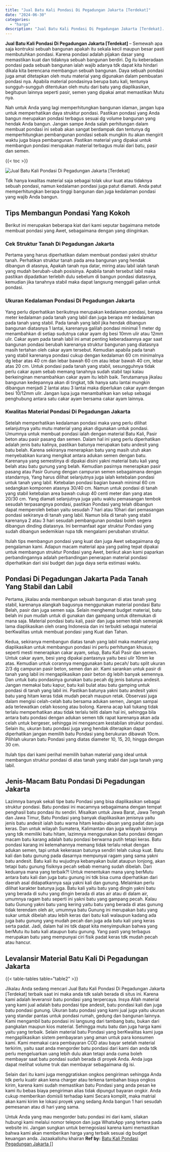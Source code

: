 ```yaml
---
title: "Jual Batu Kali Pondasi Di Pegadungan Jakarta [Terdekat]"
date: "2024-06-30"
categories: 
  - "harga"
description: "Jual Batu Kali Pondasi Di Pegadungan Jakarta [Terdekat]. Untuk Anda yang mau mengorder batu pondasi ini dari kami, silakan hubungi kami melalui nomor telepon..."
---
```


**Jual Batu Kali Pondasi Di Pegadungan Jakarta \[Terdekat\]** – Semewah apa saja kontruksi sebuah bangunan apakah itu sekala kecil maupun besar pasti membutuhkan pondasi. Karena pondasi adalah pijakan dasar yang memastikan kuat dan tidaknya sebuah bangunan berdiri. Dg itu keberadaan pondasi pada sebuah bangunan ialah wajib adanya tdk dapat kita hindari dikala kita berencana membangun sebuah bangunan. Daya sebuah pondasi juga amat ditetapkan oleh mutu material yang digunakan dalam pembuatan pondasi nya. Apabila material pondasinya berupa batu kali, tentunya sungguh-sungguh ditentukan oleh mutu dari batu yang diaplikasikan, begitupun lainnya seperti pasir, semen yang dipakai amat memastikan Mutu nya.

Nah untuk Anda yang lagi memperhitungkan bangunan idaman, jangan lupa untuk memperhatikan daya struktur pondasi. Pastikan pondasi yang Anda bangun merupakan pondasi terbagus sesuai dg volume bangunan yang hendak Anda bangun. Jangan sampe Anda salah perhitungan dalam membuat pondasi ini sebab akan sangat berdampak dan tentunya dg memperhitungkan pembangunan pondasi sebaik mungkin itu akan mengirit waktu juga biaya pembangunan. Pastikan material yang dipakai untuk membangun pondasi merupakan material terbagus mulai dari batu, pasir dan semen.

{{< toc >}}

![Jual Batu Kali Pondasi Di Pegadungan Jakarta [Terdekat]](/images/jual-batu-kali-05.png)

Tdk hanya kwalitas material saja sebagai tolak ukur kuat atau tidaknya sebuah pondasi, namun kedalaman pondasi juga patut diamati. Anda patut memperhitungkan berapa tinggi bangunan dan juga kedalaman pondasi yang wajib Anda bangun.

## Tips Membangun Pondasi Yang Kokoh

Berikut ini merupakan beberapa kiat dari kami seputar bagaimana metode membuat pondasi yang Awet, sebagaimana dengan yang diinginkan.

### Cek Struktur Tanah Di Pegadungan Jakarta

Pertama yang harus diperhatikan dalam membuat pondasi yakni struktur tanah. Perhatikan struktur tanah pada area bangunan yang hendak dibangun di atasnya, Apakah tanah nya datar, miring atau labil ialah tanah yang mudah berubah-ubah posisinya. Apabila tanah tersebut labil maka pastikan dipadatkan terlebih dulu sebelum di bangun pondasi diatasnya, kemudian jika tanahnya stabil maka dapat langsung menggali galian untuk pondasi.

### Ukuran Kedalaman Pondasi Di Pegadungan Jakarta

Yang perlu diperhatikan berikutnya merupakan kedalaman pondasi, berapa meter kedalaman pada tanah yang labil dan juga berapa mtr kedalaman pada tanah yang stabil. Pada tanah yang labil jika hendak dibangun bangunan diatasnya 1 lantai, karenanya galilah pondasi minimal 1 meter dg menambahkan di setiap sudutnya cakar ayam dg besi 10mm ulir atau 12mm ulir. Cakar ayam pada tanah labil ini amat penting keberadaannya agar saat bangunan pondasi berubah karenanya struktur bangunan yang diatasnya masih tertahan oleh cakar ayam tersebut. Kemudian apabila pada tanah yang stabil karenanya pondasi cukup dengan kedalaman 60 cm minimalnya dg lebar atas 40 cm dan lebar bawah 60 cm atau lebar bawah 40 cm, lebar atas 20 cm. Untuk pondasi pada tanah yang stabil, sesungguhnya tidak perlu cakar ayam sebab memang tanahnya sudah stabil tapi kalau berkeinginan menambahkan cakar ayam itu lebih baik. Terutamanya jikalau bangunan kedepannya akan di tingkat, tdk hanya satu lantai mungkin dibangun menjadi 2 lantai atau 3 lantai maka diperlukan cakar ayam dengan besi 10/12mm ulir. Jangan lupa juga menambahkan kan selup sebagai penghubung antara satu cakar ayam bersama cakar ayam lainnya.

### Kwalitas Material Pondasi Di Pegadungan Jakarta

Setelah memperhatikan kedalaman pondasi maka yang perlu dilihat selanjutnya yaitu mutu material yang akan digunakan untuk pondasi. Umumnya untuk membuat pondasi ialah dengan material Batu Kali, Pasir beton atau pasir pasang dan semen. Dalam hal ini yang perlu diperhatikan adalah jenis batu kalinya, pastikan batunya merupakan batu andesit yang batu belah. Karena sekiranya menerapkan batu yang masih utuh akan menyebabkan kurang mengikat antara adukan semen dengan batu. Karenanya yang semestinya di dipakai disini yakni material batu kali yang belah atau batu gunung yang belah. Kemudian pasirnya menerapkan pasir pasang atau Pasir Gunung dengan campuran semen sebagaimana dengan standarnya, Yang harus dilihat selanjutnya juga ialah ketebalan pondasi untuk tanah yang labil. Ketebalan pondasi bagian bawah minimal 60 cm sedangkan komponen atasnya 30/40 cm. Namun untuk pondasi di tanah yang stabil ketebalan area bawah cukup 40 centi meter dan yang atas 20/30 cm. Yang diamati selanjutnya juga yaitu waktu pemasangan tembok sesudah terpasangnya pondasi, pastikan Pondasi yang telah dibangun dapat memperoleh beban yaitu sesudah 7 hari atau 10hari dari pemasangan pondasi sekiranya di tanah yang labil. Namun bila di tanah yang stabil karenanya 2 atau 3 hari sesudah pembangunan pondasi boleh segera dibangun dinding diatasnya. Ini bermanfaat agar struktur Pondasi yang sudah dibangun sedemikian rupa tdk mengalami perubahan struktur.

Itulah tips membangun pondasi yang kuat dan juga Awet sebagaimana dg pengalaman kami. Adapun macam material apa yang paling tepat dipakai untuk membangun struktur Pondasi yang Awet, berikut akan kami paparkan perbandingannya adalah perbandingan penerapan material pondasi diperhatikan dari sisi budget dan juga daya serta estimasi waktu.

## Pondasi Di Pegadungan Jakarta Pada Tanah Yang Stabil dan Labil

Pertama, jikalau anda membangun sebuah bangunan di atas tanah yang stabil, karenanya alangkah bagusnya menggunakan material pondasi Batu Belah, pasir dan juga semen saja. Selain menghemat budget material, batu belah ini pun mudah untuk di gunakan dan gampang untuk ditemukan di mana saja. Material pondasi batu kali, pasir dan juga semen telah semenjak lama diaplikasikan oleh orang Indonesia dan ini terbukti sebagai material berKwalitas untuk membuat pondasi yang Kuat dan Tahan.

Kedua, sekiranya membangun diatas tanah yang labil maka material yang diaplikasikan untuk membangun pondasi ini perlu perhitungan khusus; seperti mesti menerapkan cakar ayam, selup, Batu Kali Pasir dan semen. Untuk cakar ayam, besi yang dipakai pantasnya yaitu besi ulir 10mm ke atas. Kemudian untuk corannya menggunakan batu pecah/ batu split ukuran 2/3 dg campuran pasir beton, semen dan air. Kami sarankan untuk pasir di tanah yang labil ini mengaplikasikan pasir beton dg lebih banyak semennya. Dan untuk batu pondasinya gunakan batu pecah dg jenis batunya andesit. Jangan memakai batu kapur, batu kali bulat atau batu gamping untuk pondasi di tanah yang labil ini. Pastikan batunya yakni batu andesit yakni batu yang hitam keras tidak mudah pecah maupun retak. Observasi juga dalam mengisi celah-celah batu bersama adukan semen, Jangan sampai ada terlewatkan celah kosong atau bolong. Karena acap kali tukang tidak terlalu memperhatikan atau tidak terlalu teliti dalam hal ini, sehingga bila antara batu pondasi dengan adukan semen tdk rapat karenanya akan ada celah untuk bergeser, sehingga ini mengancam kestabilan struktur pondasi. Selain itu, ukuran batu pondasi juga yang hendak diterapkan dapat diperhatikan jangan memilih batu Pondasi yang berukuran dibawah 10cm. Pilihlah ukuran batu Pondasi yang diatas diameter 10, 15, 20, hingga dengan 30 cm.

Itulah tips dari kami perihal memilih bahan material yang ideal untuk membangun struktur pondasi di atas tanah yang stabil dan juga tanah yang labil.

## Jenis-Macam Batu Pondasi Di Pegadungan Jakarta

Lazimnya banyak sekali tipe batu Pondasi yang bisa diaplikasikan sebagai struktur pondasi. Batu pondasi ini macamnya sebagaimana dengan tempat penghasil batu pondasi itu sendiri. Misalkan untuk Jawa Barat, Jawa Tengah dan Jawa Timur, Batu Pondasi yang banyak diaplikasikan jenisnya yaitu jenis batu andesit ialah batu warna hitam keabu-abuan yang padat dan juga keras. Dan untuk wilayah Sumatera, Kalimantan dan juga wilayah lainnya yang tdk memiliki batu hitam, lazimnya menggunakan batu pondasi dengan macam batu karang adalah batu pondasi berwarna putih tetapi keras. Batu pondasi karang ini kelemahannya memang tidak terlalu rekat dengan adukan semen, tapi untuk kekerasan batunya sendiri telah cukup kuat. Batu kali dan batu gunung pada dasarnya mempunyai ragam yang sama yakni batu andesit. Batu kali itu wujudnya kebanyakan bulat ataupun lonjong, akan tetapi batu gunung fisiknya pecah sebab memang sudah dibelah. Dari keduanya mana yang terbaik?! Untuk menentukan mana yang berMutu antara batu kali dan juga batu gunung ini tdk bisa cuma diperhatikan dari daerah asal didapatkannya saja yakni kali dan gunung. Melainkan perlu dilihat karakter batunya juga. Batu kali yaitu batu yang dingin yakni batu yang berada di suhu yang dingin berada di atas air atau di dalam air, umumnya ragam batu seperti ini yakni batu yang gampang pecah. Kalau batu Gunung yakni batu yang kering yaitu batu yang berada di atas gunung tidak terendam oleh air, umumnya batu Gunung ini merupakan batu yang sukar untuk dibelah atau lebih keras dari batu kali walaupun kadang ada juga batu gunung yang mudah pecah dan juga ada batu kali yang keras serta padat. Jadi, dalam hal ini tdk dapat kita menyimpulkan bahwa yang berMutu itu batu kali ataupun batu gunung. Yang pasti yang terbagus merupakan batu yang mempunyai ciri fisik padat keras tdk mudah pecah atau hancur.

## Levalansir Material Batu Kali Di Pegadungan Jakarta

{{< table-tables table="table2" >}}

Jikalau Anda sedang mencari Jual Batu Kali Pondasi Di Pegadungan Jakarta \[Terdekat\] terbaik saat ini maka anda tdk salah berada di situs ini. Karena kami adalah leveransir batu pondasi yang terpercaya. Insya Allah material yang kami jual adalah batu pondasi tipe andesit, batu pondasi kali dan juga batu pondasi gunung. Ukuran batu pondasi yang kami jual juga yaitu ukuran yang standar pantas untuk pondasi rumah, gedung dan bangunan lainnya. Kami mengambil batu pondasi ini langsung dari tambang batu, bukan dari pangkalan maupun kios material. Sehingga mutu batu dan juga harga kami yaitu yang terbaik. Selain material batu Pondasi yang berKwalitas kami juga mengaplikasikan sistem pembayaran yang aman untuk para konsumen kami. Kami memakai cara pembayaran COD atau bayar setelah material terkirim, yaitu saat anda mengorder batu pondasi dari kami dan anda tdk perlu mengeluarkan uang lebih dulu akan tetapi anda cuma boleh membayar saat batu pondasi sudah berada di proyek Anda. Anda juga dapat melihat volume truk dan membayar sebagaimana dg isi.

Selain dari itu kami juga menggratiskan ongkos pengiriman sehingga Anda tdk perlu kuatir akan kena charger atau terkena tambahan biaya ongkos kirim, karena kami sudah memastikan batu Pondasi yang anda pesan ke kami itu bebas biaya pengiriman alias tidak dipungut bayaran ongkir. Anda cukup memberikan domisili terhadap kami Secara komplit, maka matrial akan kami kirim ke lokasi proyek yang sedang Anda bangun 1 hari sesudah pemesanan atau di hari yang sama.

Untuk Anda yang mau mengorder batu pondasi ini dari kami, silakan hubungi kami melalui nomor telepon dan juga WhatsApp yang tertera pada website ini. Jangan sungkan untuk bernegosiasi karena kami memastikan bahwa kami akan memberikan harga yang terbaik sesuai dg budget keuangan anda. Jazaakallohu khairan
**Ref by:** [Batu Kali Pondasi Pegadungan Jakarta []](https://id.wikipedia.org/wiki/Batu)

